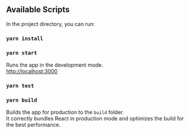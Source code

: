 ## Available Scripts

In the project directory, you can run:
### `yarn install`
### `yarn start`

Runs the app in the development mode.\
[http://localhost:3000](http://localhost:3000) 

### `yarn test`


### `yarn build`

Builds the app for production to the `build` folder.\
It correctly bundles React in production mode and optimizes the build for the best performance.
